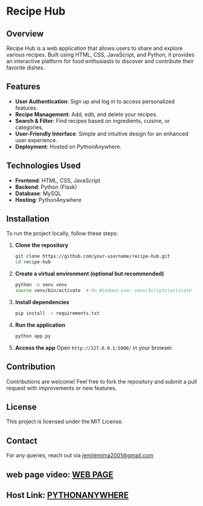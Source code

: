 # Recipe Hub

## Overview
Recipe Hub is a web application that allows users to share and explore various recipes. Built using HTML, CSS, JavaScript, and Python, it provides an interactive platform for food enthusiasts to discover and contribute their favorite dishes.

## Features
- **User Authentication**: Sign up and log in to access personalized features.
- **Recipe Management**: Add, edit, and delete your recipes.
- **Search & Filter**: Find recipes based on ingredients, cuisine, or categories.
- **User-Friendly Interface**: Simple and intuitive design for an enhanced user experience.
- **Deployment**: Hosted on PythonAnywhere.

## Technologies Used
- **Frontend**: HTML, CSS, JavaScript
- **Backend**: Python (Flask)
- **Database**: MySQL
- **Hosting**: PythonAnywhere

## Installation
To run the project locally, follow these steps:

1. **Clone the repository**
   ```bash
   git clone https://github.com/your-username/recipe-hub.git
   cd recipe-hub
   ```

2. **Create a virtual environment (optional but recommended)**
   ```bash
   python -m venv venv
   source venv/bin/activate  # On Windows use: venv\Scripts\activate
   ```

3. **Install dependencies**
   ```bash
   pip install -r requirements.txt
   ```

4. **Run the application**
   ```bash
   python app.py
   ```

5. **Access the app**
   Open `http://127.0.0.1:5000/` in your browser.

## Contribution
Contributions are welcome! Feel free to fork the repository and submit a pull request with improvements or new features.

## License
This project is licensed under the MIT License.

## Contact
For any queries, reach out via jemijemima2001@gmail.com


## web page video:  [WEB PAGE ](https://drive.google.com/drive/folders/1OqmgEFFJ5Mqrn_WuUuJNtPgX4JZk5R0C)

## Host Link: [PYTHONANYWHERE](https://jemima2001.pythonanywhere.com/)
